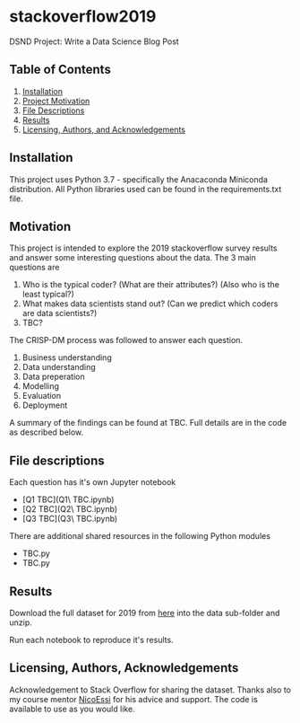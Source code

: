 # stackoverflow2019
 DSND Project: Write a Data Science Blog Post

## Table of Contents

1. [Installation](#installation)
2. [Project Motivation](#motivation)
3. [File Descriptions](#files)
4. [Results](#results)
5. [Licensing, Authors, and Acknowledgements](#licensing)


## Installation <a name="installation"></a>

This project uses Python 3.7 - specifically the Anacaconda Miniconda distribution. All Python libraries used can be found in the requirements.txt file.


## Motivation <a name="motivation"></a>

This project is intended to explore the 2019 stackoverflow survey results and answer some interesting questions about the data. The 3 main questions are

1. Who is the typical coder? (What are their attributes?) (Also who is the least typical?)
2. What makes data scientists stand out? (Can we predict which coders are data scientists?)
3. TBC?

The CRISP-DM process was followed to answer each question.

1. Business understanding
2. Data understanding
3. Data preperation
4. Modelling
5. Evaluation
6. Deployment

A summary of the findings can be found at TBC. Full details are in the code as described below.


## File descriptions <a name="files"></a>

Each question has it's own Jupyter notebook

* [Q1 TBC](Q1\ TBC.ipynb)
* [Q2 TBC](Q2\ TBC.ipynb)
* [Q3 TBC](Q3\ TBC.ipynb)

There are additional shared resources in the following Python modules

* TBC.py
* TBC.py


## Results <a name="results"></a>

Download the full dataset for 2019 from [here](https://insights.stackoverflow.com/survey) into the data sub-folder and unzip.

Run each notebook to reproduce it's results.


## Licensing, Authors, Acknowledgements <a name="licensing"></a>

Acknowledgement to Stack Overflow for sharing the dataset. Thanks also to my course mentor [NicoEssi](https://github.com/NicoEssi) for his advice and support. The code is available to use as you would like.
